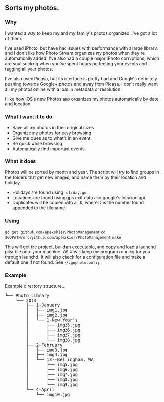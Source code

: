 ## Sorts my photos.

### Why

I wanted a way to keep my and my family's photos organized. I've got a lot of
them.

I've used iPhoto, but have had issues with performance with a large library,
and I don't like how Photo Stream organizes my photos when they're
automatically added. I've also had a couple major iPhoto corruptions, which are
soul sucking when you've spent hours perfecting your events and tagging all
your photos.

I've also used Picasa, but its interface is pretty bad and Google's definitely
pushing towards Google+ photos and away from Picasa. I don't really want all my
photos online with a loss in metadata or resolution.

I like how iOS's new Photos app organizes my photos automatically by date and
location.

### What I want it to do

- Save all my photos in their original sizes
- Organize my photos for easy browsing
- Give me clues as to what's in an event
- Be quick while browsing
- Automatically find important events

### What it does

Photos will be sorted by month and year. The script will try to find groups in
the folders that get new images, and name them by their location and holiday.

- Holidays are found using `holiday.go`.
- Locations are found using gps exif data and google's location api.
- Duplicates will be copied with a `-D`, where D is the number found appended to
  the filename.

### Using

`go get github.com/apexskier/PhotoManagement`
`cd $GOPATH/src/github.com/apexskier/PhotoManagement`
`make`

This will get the project, build an executable, and copy and load a launchd
plist file onto your machine. OS X will keep the program running for you
through launchd. It will also check for a configuration file and make a
default one if not found. See `~/.gophotoconfig`.

### Example

Example directory structure...

<pre>
└── Photo Library
    └── 2013
        ├── 1-January
        │   ├── img1.jpg
        │   ├── img2.jpg
        │   └── 1-New Year's
        │       ├── img25.jpg
        │       ├── img26.jpg
        │       ├── img27.jpg
        │       └── img28.jpg
        ├── 2-February
        │   ├── img3.jpg
        │   ├── img4.jpg
        │   └── 13--Bellingham, WA
        │       ├── img5.jpg
        │       ├── img6.jpg
        │       ├── img7.jpg
        │       ├── img8.jpg
        │       └── img9.jpg
        └── 4-April
            └── img10.jpg
</pre>
